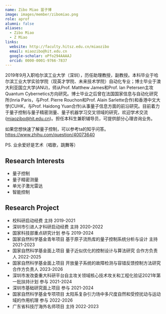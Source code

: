 ```yaml
---
name: Zibo Miao 苗子博
image: images/member/zibomiao.png
role: aprof
alumni: false
aliases:
  - Zibo Miao
  - Z Miao
links:
  website: http://faculty.hitsz.edu.cn/miaozibo
  email: miaozibo@hit.edu.cn
  google-scholar: oPfo294AAAAJ
  orcid: 0000-0001-9766-7837
---
```


2019年9月入职哈尔滨工业大学（深圳），历任助理教授，副教授。本科毕业于哈尔滨工业大学实验学院（现英才学院、未来技术学院）自动化专业；博士毕业于澳大利亚国立大学(ANU)，师从Prof. Matthew James和Prof. Ian Petersen主攻Quantum Cybernetics方向研究。博士毕业之后曾在法国国家信息与自动化研究所(Inria Paris，与Prof. Pierre Rouchon和Prof. Alain Sarlette合作)和香港中文大学(CUHK，与Prof. Haidong Yuan合作)从事量子信息方面的前沿研究。目前着力于量子控制与量子精密测量、量子机器学习交叉领域的研究，欢迎学术交流(miaozibo@hit.edu.cn)。担任本科生兼职辅导员，可提供部分心理咨询业务。

如果您想快速了解量子控制，可以参考ta的知乎问答。https://www.zhihu.com/question/40073640

PS. 业余爱好是艺术（唱歌，跳舞等）

## Research Interests

- 量子控制
- 量子精密测量
- 单光子激光雷达
- 智能控制

## Research Project

- 校科研启动经费 主持 2019-2021
- 深圳市引进人才科研启动经费 主持 2020-2022
- 国家科技部重点研究计划 参与 2019-2024
- 国家自然科学基金青年项目 基于原子流热库的量子控制系统分析与设计 主持 2021-2023
- 国家自然科学基金面上项目 量子近似优化的控制设计与算法研究 合作方负责人 2022-2025
- 国家自然科学基金面上项目 开放量子系统的故障检测与容错反馈控制方法研究 合作方负责人 2023-2026
- 深圳市发改委重大科研平台自主攻关领域核心技术攻关和工程化验证2021年第一批扶持计划 参与 2021-2024
- 深圳市基础研究面上项目 参与 2021-2024
- 国家自然科学基金专项项目 太阳系复杂引力场中多尺度自然和受控扰动与运动域的作用机理 参与 2022-2026
- 广东省科技厅海外名师项目 主持 2022-2023